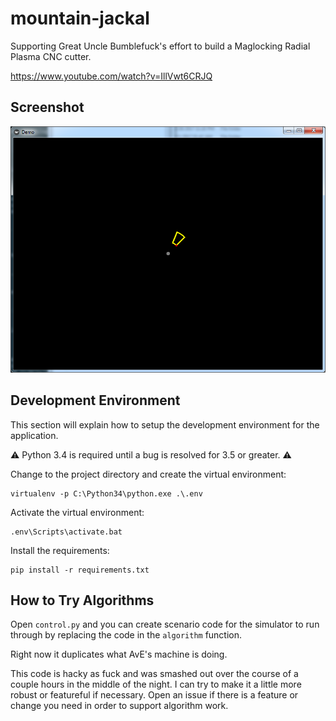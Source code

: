 # mountain-jackal

Supporting Great Uncle Bumblefuck's effort to build a Maglocking Radial Plasma CNC cutter.

https://www.youtube.com/watch?v=IllVwt6CRJQ

## Screenshot

![Alt text](screenshot.png?raw=true "Screenshot")

## Development Environment

This section will explain how to setup the development environment for the application.

:warning: Python 3.4 is required until a bug is resolved for 3.5 or greater. :warning:

Change to the project directory and create the virtual environment:
```
virtualenv -p C:\Python34\python.exe .\.env
```

Activate the virtual environment:
```
.env\Scripts\activate.bat
```

Install the requirements:
```
pip install -r requirements.txt
```

## How to Try Algorithms

Open `control.py` and you can create scenario code for the simulator to run through by replacing the code in the `algorithm` function.

Right now it duplicates what AvE's machine is doing.

This code is hacky as fuck and was smashed out over the course of a couple hours in the middle of the night.  I can try to make it a little more robust or featureful if necessary.  Open an issue if there is a feature or change you need in order to support algorithm work.
